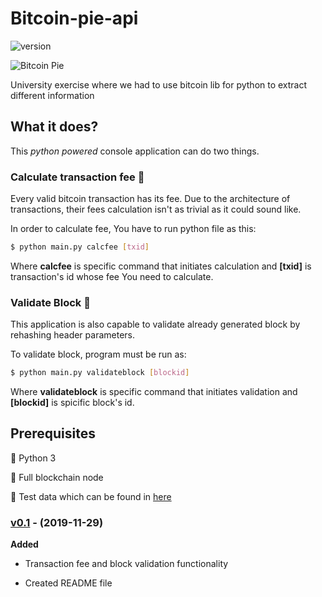 # Bitcoin-pie-api

![version][version-badge]  

![Bitcoin Pie]( https://cryptobriefing.com/wp-content/uploads/2019/02/bitcoin-pie.jpg )

University exercise where we had to use bitcoin lib for python to extract different information



## What it does?

This *python powered* console application can do two things.

### Calculate transaction fee 🥧

Every valid bitcoin transaction has its fee. Due to the architecture of transactions, their fees calculation isn't as trivial as it could sound like.

In order to calculate fee, You have to run python file as this:

``` bash
$ python main.py calcfee [txid]
```

Where **calcfee** is specific command that initiates calculation and **[txid]** is transaction's id whose fee You need to calculate. 

### Validate Block 🥧

This application is also capable to validate already generated block by rehashing header parameters.

To validate block, program must be run as:

```bash
$ python main.py validateblock [blockid]
```

Where **validateblock** is specific command that initiates validation and **[blockid]** is spicific block's id.

##  **Prerequisites** 

🥧 Python 3

🥧 Full blockchain node

🥧 Test data which can be found in [here]( https://www.blockchain.com/explorer )



### [v0.1](https://github.com/zygisau/Bitcoin-pie-api/releases/tag/0.1) - (2019-11-29)  

**Added**  

 - Transaction fee and block validation functionality

 - Created README file

   

[version-badge]: https://img.shields.io/badge/version-0.1-orange.svg
